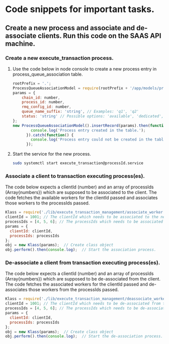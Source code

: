 # Code snippets for important tasks.

## Create a new process and associate and de-associate clients. Run this code on the SAAS API machine.

### Create a new execute_transaction process.

1. Use the code below in node console to create a new process entry in process_queue_association table.
    ```js
    rootPrefix = '.';
    ProcessQueueAssociationModel = require(rootPrefix + '/app/models/process_queue_association');
    params = {
        chain_id: number,
        process_id: number,
        rmq_config_id: number,
        queue_name_suffix: 'string', // Examples: 'q1', 'q2'
        status: 'string' // Possible options: 'available', 'dedicated', 'full', 'killed'
    };
    new ProcessQueueAssociationModel().insertRecord(params).then(function() {
            console.log('Process entry created in the table.');
          }).catch(function() {
            console.log('Process entry could not be created in the table.');
          });
    ```

2. Start the service for the new process. 
    ```bash
    sudo systemctl start execute_transaction@processId.service
    ```

### Associate a client to transaction executing process(es).

The code below expects a clientId (number) and an array of processIds (Array{numbers}) which are supposed to be 
associated to the client. The code fetches the available workers for the clientId passed and associates those workers
to the processIds passed.
```js
Klass = require('./lib/execute_transaction_management/associate_worker');  // Require the class.
clientId = 1001; // The clientId which needs to be associated to the new processes.
processIds = [4, 5, 6]; // The processIds which needs to be associated to the client.
params = {
  clientId: clientId, 
  processIds: processIds
};
obj = new Klass(params);  // Create class object
obj.perform().then(console.log);  // Start the association process.
```

### De-associate a client from transaction executing process(es).

The code below expects a clientId (number) and an array of processIds (Array{numbers}) which are supposed to be 
de-associated from the client. The code fetches the associated workers for the clientId passed and de-associates those workers
from the processIds passed.
```js
Klass = require('./lib/execute_transaction_management/deassociate_worker');  // Require the class.
clientId = 1001; // The clientId which needs to be de-associated from the processes.
processIds = [4, 5, 6]; // The processIds which needs to be de-associated from the client.
params = {
  clientId: clientId, 
  processIds: processIds
};
obj = new Klass(params);  // Create class object
obj.perform().then(console.log);  // Start the de-association process.
```